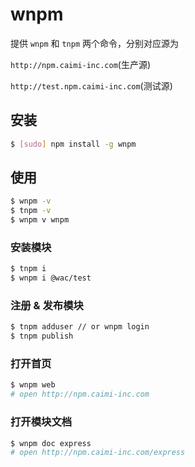 # wnpm

提供 `wnpm` 和 `tnpm` 两个命令，分别对应源为 

`http://npm.caimi-inc.com`(生产源)

`http://test.npm.caimi-inc.com`(测试源)

## 安装

```bash
$ [sudo] npm install -g wnpm
```

## 使用

```bash
$ wnpm -v
$ tnpm -v
$ wnpm v wnpm
```

### 安装模块

```bash
$ tnpm i
$ wnpm i @wac/test
```

### 注册 & 发布模块

```bash
$ tnpm adduser // or wnpm login
$ tnpm publish
```

### 打开首页

```bash
$ wnpm web
# open http://npm.caimi-inc.com
```

### 打开模块文档

```bash
$ wnpm doc express
# open http://npm.caimi-inc.com/express
```
